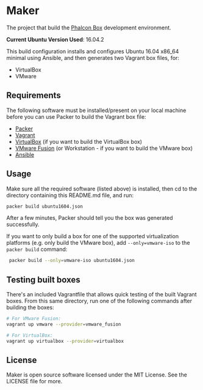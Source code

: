 # Maker

The project that build the [Phalcon Box](https://github.com/phalcon/box) development environment.

**Current Ubuntu Version Used**: 16.04.2

This build configuration installs and configures Ubuntu 16.04 x86_64 minimal using Ansible, and then generates two Vagrant box files, for:

  - VirtualBox
  - VMware

## Requirements

The following software must be installed/present on your local machine before you can use Packer to build the Vagrant box file:

  - [Packer](http://www.packer.io/)
  - [Vagrant](http://vagrantup.com/)
  - [VirtualBox](https://www.virtualbox.org/) (if you want to build the VirtualBox box)
  - [VMware Fusion](http://www.vmware.com/products/fusion/) (or Workstation - if you want to build the VMware box)
  - [Ansible](http://docs.ansible.com/intro_installation.html)

## Usage

Make sure all the required software (listed above) is installed, then cd to the directory containing this README.md file, and run:

```bash
packer build ubuntu1604.json
```

After a few minutes, Packer should tell you the box was generated successfully.

If you want to only build a box for one of the supported virtualization platforms (e.g. only build the VMware box), add `--only=vmware-iso` to the `packer build` command:

```bash
 packer build --only=vmware-iso ubuntu1604.json
```

## Testing built boxes

There's an included Vagrantfile that allows quick testing of the built Vagrant boxes. From this same directory, run one of the following commands after building the boxes:

```bash
# For VMware Fusion:
vagrant up vmware --provider=vmware_fusion

# For VirtualBox:
vagrant up virtualbox --provider=virtualbox
```

## License

Maker is open source software licensed under the MIT License. See the LICENSE file for more.

